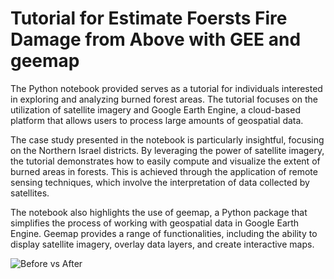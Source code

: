 # Tutorial for Estimate Foersts Fire Damage from Above with GEE and geemap

The Python notebook provided serves as a tutorial for individuals interested in exploring and analyzing burned forest areas. The tutorial focuses on the utilization of satellite imagery and Google Earth Engine, a cloud-based platform that allows users to process large amounts of geospatial data.

The case study presented in the notebook is particularly insightful, focusing on the Northern Israel districts. By leveraging the power of satellite imagery, the tutorial demonstrates how to easily compute and visualize the extent of burned areas in forests. This is achieved through the application of remote sensing techniques, which involve the interpretation of data collected by satellites.

The notebook also highlights the use of geemap, a Python package that simplifies the process of working with geospatial data in Google Earth Engine. Geemap provides a range of functionalities, including the ability to display satellite imagery, overlay data layers, and create interactive maps.

![Before vs After](https://github.com/OfirMazor/GEEBurnedForestAreas/blob/main/Images/NBR-Before_vs_After.png)

